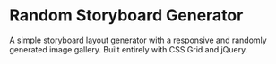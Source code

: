 # Random Storyboard Generator

A simple storyboard layout generator with a responsive and randomly generated image gallery. Built entirely with CSS Grid and jQuery.
